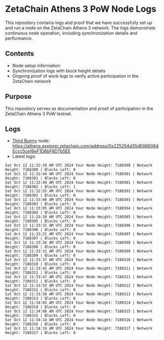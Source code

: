 # ZetaChain Athens 3 PoW Node Logs
This repository contains logs and proof that we have successfully set up and run a node on the ZetaChain Athens 3 network. The logs demonstrate continuous node operation, including synchronization details and performance.

## Contents
- Node setup information
- Synchronization logs with block height details
- Ongoing proof of work logs to verify active participation in the ZetaChain network

## Purpose
This repository serves as documentation and proof of participation in the ZetaChain Athens 3 PoW testnet.

## Logs

- [Third Bunny](https://thirdbunny.xyz/) node: https://athens.explorer.zetachain.com/address/0x225254d35dE666064Eccc5ce16eF1D8bF8D7b5EE
- Latest logs:
```
Sat Oct 12 11:32:39 AM UTC 2024 Your Node Height: 7188300 | Network Height: 7188300 | Blocks Left: 0
Sat Oct 12 11:32:44 AM UTC 2024 Your Node Height: 7188301 | Network Height: 7188301 | Blocks Left: 0
Sat Oct 12 11:32:49 AM UTC 2024 Your Node Height: 7188301 | Network Height: 7188302 | Blocks Left: 1
Sat Oct 12 11:32:55 AM UTC 2024 Your Node Height: 7188302 | Network Height: 7188302 | Blocks Left: 0
Sat Oct 12 11:33:00 AM UTC 2024 Your Node Height: 7188303 | Network Height: 7188303 | Blocks Left: 0
Sat Oct 12 11:33:05 AM UTC 2024 Your Node Height: 7188304 | Network Height: 7188304 | Blocks Left: 0
Sat Oct 12 11:33:10 AM UTC 2024 Your Node Height: 7188305 | Network Height: 7188305 | Blocks Left: 0
Sat Oct 12 11:33:15 AM UTC 2024 Your Node Height: 7188306 | Network Height: 7188306 | Blocks Left: 0
Sat Oct 12 11:33:21 AM UTC 2024 Your Node Height: 7188307 | Network Height: 7188307 | Blocks Left: 0
Sat Oct 12 11:33:26 AM UTC 2024 Your Node Height: 7188308 | Network Height: 7188308 | Blocks Left: 0
Sat Oct 12 11:33:31 AM UTC 2024 Your Node Height: 7188309 | Network Height: 7188309 | Blocks Left: 0
Sat Oct 12 11:33:37 AM UTC 2024 Your Node Height: 7188310 | Network Height: 7188310 | Blocks Left: 0
Sat Oct 12 11:33:42 AM UTC 2024 Your Node Height: 7188311 | Network Height: 7188311 | Blocks Left: 0
Sat Oct 12 11:33:47 AM UTC 2024 Your Node Height: 7188311 | Network Height: 7188311 | Blocks Left: 0
Sat Oct 12 11:33:53 AM UTC 2024 Your Node Height: 7188312 | Network Height: 7188312 | Blocks Left: 0
Sat Oct 12 11:33:58 AM UTC 2024 Your Node Height: 7188313 | Network Height: 7188313 | Blocks Left: 0
Sat Oct 12 11:34:03 AM UTC 2024 Your Node Height: 7188314 | Network Height: 7188314 | Blocks Left: 0
Sat Oct 12 11:34:08 AM UTC 2024 Your Node Height: 7188315 | Network Height: 7188315 | Blocks Left: 0
Sat Oct 12 11:34:14 AM UTC 2024 Your Node Height: 7188316 | Network Height: 7188316 | Blocks Left: 0
Sat Oct 12 11:34:19 AM UTC 2024 Your Node Height: 7188317 | Network Height: 7188317 | Blocks Left: 0
```
